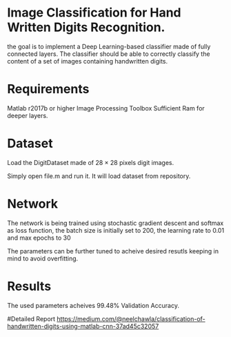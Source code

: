 # Image Classification for Hand Written Digits Recognition.

the goal is to implement a Deep Learning-based classifier made of fully
connected layers.  The classifier should be able to correctly classify the content
of a set of images containing handwritten digits.

# Requirements
Matlab r2017b or higher
Image Processing Toolbox
Sufficient Ram for deeper layers.

# Dataset
Load the DigitDataset made of 28 × 28 pixels digit images.

Simply open file.m and run it. It will load dataset from repository.

# Network
The network is being trained using stochastic gradient descent and softmax as loss
function, the batch size is initially set to 200, the learning rate to 0.01 and max epochs to 30 

The parameters can be further tuned to acheive desired resutls keeping in mind to avoid overfitting.

# Results

The used parameters acheives 99.48% Validation Accuracy.

#Detailed Report
https://medium.com/@neelchawla/classification-of-handwritten-digits-using-matlab-cnn-37ad45c32057
